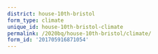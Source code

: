 ```yaml
---
district: house-10th-bristol
form_type: climate
unique_id: house-10th-bristol-climate
permalink: /2020bq/house-10th-bristol/climate/
form_id: '201705916871054'
---
```

